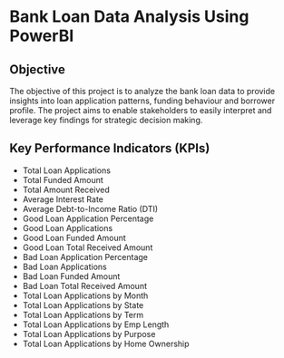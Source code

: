 # Bank Loan Data Analysis Using PowerBI 

## Objective

The objective of this project is to analyze the bank loan data to provide insights into loan application patterns, funding behaviour and borrower profile. The project aims to enable stakeholders to easily interpret and leverage key findings for strategic decision making.  

## Key Performance Indicators (KPIs)

+ Total Loan Applications
+ Total Funded Amount
+ Total Amount Received
+ Average Interest Rate
+ Average Debt-to-Income Ratio (DTI)
+ Good Loan Application Percentage
+ Good Loan Applications
+ Good Loan Funded Amount
+ Good Loan Total Received Amount
+ Bad Loan Application Percentage
+ Bad Loan Applications
+ Bad Loan Funded Amount
+ Bad Loan Total Received Amount
+ Total Loan Applications by Month
+ Total Loan Applications by State
+ Total Loan Applications by Term
+ Total Loan Applications by Emp Length
+ Total Loan Applications by Purpose
+ Total Loan Applications by Home Ownership






